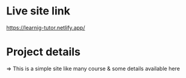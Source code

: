 # Live site link
https://learnig-tutor.netlify.app/

# Project details

=> This is a simple site like many course & some details available here
